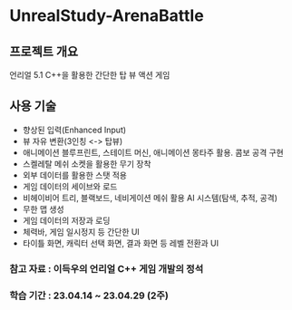 # UnrealStudy-ArenaBattle

## 프로젝트 개요
언리얼 5.1 C++을 활용한 간단한 탑 뷰 액션 게임

## 사용 기술
- 향상된 입력(Enhanced Input)
- 뷰 자유 변환(3인칭 <-> 탑뷰)
- 애니메이션 블루프린트, 스테이트 머신, 애니메이션 몽타주 활용. 콤보 공격 구현
- 스켈레탈 메쉬 소켓을 활용한 무기 장착
- 외부 데이터를 활용한 스탯 적용
- 게임 데이터의 세이브와 로드
- 비헤이비어 트리, 블랙보드, 네비게이션 메쉬 활용 AI 시스템(탐색, 추적, 공격)
- 무한 맵 생성
- 게임 데이터의 저장과 로딩
- 체력바, 게임 일시정지 등 간단한 UI
- 타이틀 화면, 캐릭터 선택 화면, 결과 화면 등 레벨 전환과 UI

### 참고 자료 : 이득우의 언리얼 C++ 게임 개발의 정석

### 학습 기간 : 23.04.14 ~ 23.04.29 (2주)
